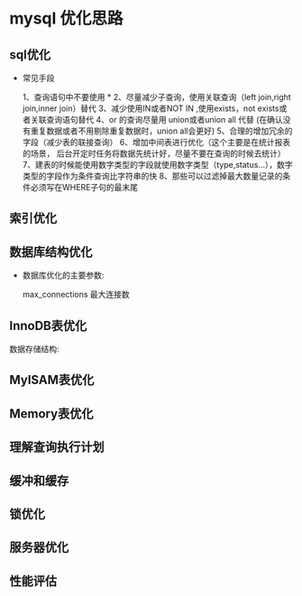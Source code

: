 # mysql 优化思路

## sql优化

- 常见手段

    1、查询语句中不要使用 *
    2、尽量减少子查询，使用关联查询（left join,right join,inner  join）替代
    3、减少使用IN或者NOT IN ,使用exists，not exists或者关联查询语句替代
    4、or 的查询尽量用 union或者union all 代替
    (在确认没有重复数据或者不用剔除重复数据时，union all会更好)
    5、合理的增加冗余的字段（减少表的联接查询）
    6、增加中间表进行优化（这个主要是在统计报表的场景，
    后台开定时任务将数据先统计好，尽量不要在查询的时候去统计）
    7、建表的时候能使用数字类型的字段就使用数字类型（type,status...），数字类型的字段作为条件查询比字符串的快
    8、那些可以过滤掉最大数量记录的条件必须写在WHERE子句的最末尾

## 索引优化




## 数据库结构优化

- 数据库优化的主要参数:

    max_connections 最大连接数  


## InnoDB表优化

数据存储结构:


## MyISAM表优化


## Memory表优化


## 理解查询执行计划


## 缓冲和缓存


## 锁优化

## 服务器优化


## 性能评估




